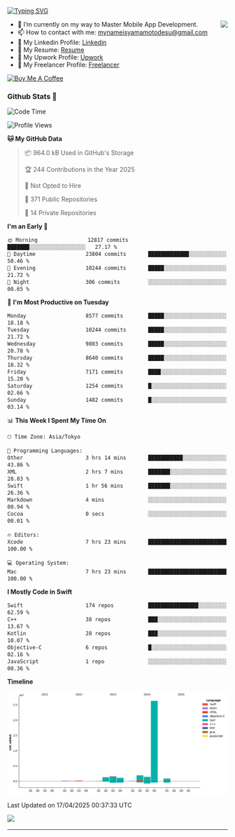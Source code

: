
[![Typing SVG](https://readme-typing-svg.demolab.com/?lines=Thank+You+For+Visiting!!;You+Are+Welcome✨;I+am+Kyo+Yamamoto;Mobile+Developer)](https://git.io/typing-svg)
<p>
<img align="right" src="https://media.giphy.com/media/26ufdb3cYKwbRtYVW/giphy.gif" style="max-width:100%;" height="150px">

- 🌱 I’m currently on my way to Master Mobile App Development.
- 📫 How to contact with me: mynameisyamamotodesu@gmail.com
- 🔗 My Linkedin Profile: [Linkedin](https://www.linkedin.com/in/kyo-yamamoto-a2ab50239)
- 🔗 My Resume: [Resume](https://www.kickresume.com/cv/rNok4e/)
- 🔗 My Upwork Profile: [Upwork](https://www.upwork.com/freelancers/~01aa9115102bb4af25)
- 🔗 My Freelancer Profile: [Freelancer](https://www.freelancer.com/u/yamamotodesu)

<a href="https://www.buymeacoffee.com/kyoyamamoto" target="_blank"><img src="https://cdn.buymeacoffee.com/buttons/default-orange.png" alt="Buy Me A Coffee" height="41" width="174"></a>

### Github Stats 🥇 
<!--START_SECTION:waka-->
![Code Time](http://img.shields.io/badge/Code%20Time-1%2C104%20hrs%2042%20mins-blue)

![Profile Views](http://img.shields.io/badge/Profile%20Views-1-blue)

**🐱 My GitHub Data** 

> 📦 964.0 kB Used in GitHub's Storage 
 > 
> 🏆 244 Contributions in the Year 2025
 > 
> 🚫 Not Opted to Hire
 > 
> 📜 371 Public Repositories 
 > 
> 🔑 14 Private Repositories 
 > 
**I'm an Early 🐤** 

```text
🌞 Morning                12817 commits       ███████░░░░░░░░░░░░░░░░░░   27.17 % 
🌆 Daytime                23804 commits       █████████████░░░░░░░░░░░░   50.46 % 
🌃 Evening                10244 commits       █████░░░░░░░░░░░░░░░░░░░░   21.72 % 
🌙 Night                  306 commits         ░░░░░░░░░░░░░░░░░░░░░░░░░   00.65 % 
```
📅 **I'm Most Productive on Tuesday** 

```text
Monday                   8577 commits        █████░░░░░░░░░░░░░░░░░░░░   18.18 % 
Tuesday                  10244 commits       █████░░░░░░░░░░░░░░░░░░░░   21.72 % 
Wednesday                9803 commits        █████░░░░░░░░░░░░░░░░░░░░   20.78 % 
Thursday                 8640 commits        █████░░░░░░░░░░░░░░░░░░░░   18.32 % 
Friday                   7171 commits        ████░░░░░░░░░░░░░░░░░░░░░   15.20 % 
Saturday                 1254 commits        █░░░░░░░░░░░░░░░░░░░░░░░░   02.66 % 
Sunday                   1482 commits        █░░░░░░░░░░░░░░░░░░░░░░░░   03.14 % 
```


📊 **This Week I Spent My Time On** 

```text
🕑︎ Time Zone: Asia/Tokyo

💬 Programming Languages: 
Other                    3 hrs 14 mins       ███████████░░░░░░░░░░░░░░   43.86 % 
XML                      2 hrs 7 mins        ███████░░░░░░░░░░░░░░░░░░   28.83 % 
Swift                    1 hr 56 mins        ███████░░░░░░░░░░░░░░░░░░   26.36 % 
Markdown                 4 mins              ░░░░░░░░░░░░░░░░░░░░░░░░░   00.94 % 
Cocoa                    0 secs              ░░░░░░░░░░░░░░░░░░░░░░░░░   00.01 % 

🔥 Editors: 
Xcode                    7 hrs 23 mins       █████████████████████████   100.00 % 

💻 Operating System: 
Mac                      7 hrs 23 mins       █████████████████████████   100.00 % 
```

**I Mostly Code in Swift** 

```text
Swift                    174 repos           ████████████████░░░░░░░░░   62.59 % 
C++                      38 repos            ███░░░░░░░░░░░░░░░░░░░░░░   13.67 % 
Kotlin                   28 repos            ███░░░░░░░░░░░░░░░░░░░░░░   10.07 % 
Objective-C              6 repos             █░░░░░░░░░░░░░░░░░░░░░░░░   02.16 % 
JavaScript               1 repo              ░░░░░░░░░░░░░░░░░░░░░░░░░   00.36 % 
```



**Timeline**

![Lines of Code chart](https://raw.githubusercontent.com/YamamotoDesu/YamamotoDesu/main/assets/bar_graph.png)


 Last Updated on 17/04/2025 00:37:33 UTC
<!--END_SECTION:waka-->

![](https://github-profile-summary-cards.vercel.app/api/cards/profile-details?username=YamamotoDesu&theme=vue)

----
